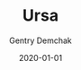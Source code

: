 ---
title: 'Ursa'
date: '2020-01-01'
description: 'MIT Reality Virtually Hackathon submission'
tags: 'software engineering'
author: 'Gentry Demchak'
image: '/images/reality-virtually-hackathon.png'
---